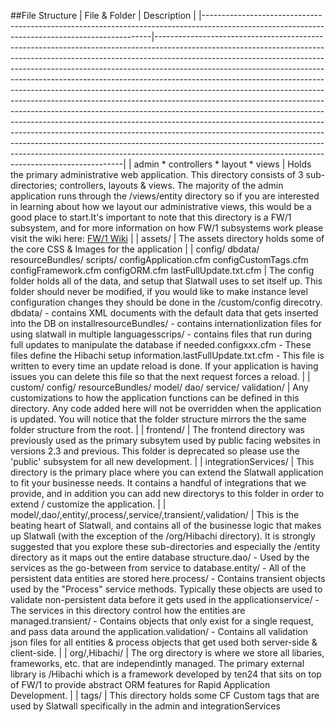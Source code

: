 ##File Structure
| File & Folder                                                                                                                                 | Description                                                                                                                                                                                                                                                                                                                                                                                                                                                                                                                                                                                                                                                                                                                                                                                                                                                                                                                                                    |
|-----------------------------------------------------------------------------------------------------------------------------------------------|----------------------------------------------------------------------------------------------------------------------------------------------------------------------------------------------------------------------------------------------------------------------------------------------------------------------------------------------------------------------------------------------------------------------------------------------------------------------------------------------------------------------------------------------------------------------------------------------------------------------------------------------------------------------------------------------------------------------------------------------------------------------------------------------------------------------------------------------------------------------------------------------------------------------------------------------------------------|
| admin     * controllers * layout * views                                                                                                      | Holds the primary administrative web application. This directory consists of 3 sub-directories; controllers, layouts & views.  The majority of the admin application runs through the /views/entity directory so if you are interested in learning about how  we layout our administrative views, this would be a good place to start.It's important to note that this directory is a FW/1  subsystem, and for more information on how FW/1 subsystems work please visit the wiki here: [FW/1 Wiki](https://github.com/framework-one/fw1/wiki)                                                                                                                                                                                                                                                                                                                                                                                                                                                              |
| assets/                                                                                                                                       | The assets directory holds some of the core CSS & Images for the application                                                                                                                                                                                                                                                                                                                                                                                                                                                                                                                                                                                                                                                                                                                                                                                                                                                                                   |
| config/ dbdata/ resourceBundles/ scripts/ configApplication.cfm configCustomTags.cfm configFramework.cfm configORM.cfm lastFullUpdate.txt.cfm | The config folder holds all of the data, and setup that Slatwall uses to set itself up. This folder should never be modified, if you would like to make instance level configuration changes they should be done in the /custom/config direcotry. dbdata/ - contains XML documents with the default data that gets inserted into the DB on installresourceBundles/ - contains internationlization files for using slatwall in multiple languagesscrips/ - contains files that run during full updates to manipulate the database if needed.configxxx.cfm - These files define the Hibachi setup information.lastFullUpdate.txt.cfm - This file is written to every time an update reload is done. If your application is having issues you can delete this file so that the next request forces a reload.                                                                                                                                                      |
| custom/ config/ resourceBundles/ model/ dao/ service/ validation/                                                                             | Any customizations to how the application functions can be defined in this directory. Any code added here will not be overridden when the application is updated. You will notice that the folder structure mirrors the the same folder structure from the root.                                                                                                                                                                                                                                                                                                                                                                                                                                                                                                                                                                                                                                                                                               |
| frontend/                                                                                                                                     | The frontend directory was previously used as the primary subsytem used by public facing websites in versions 2.3 and previous. This folder is deprecated so please use the 'public' subsystem for all new development.                                                                                                                                                                                                                                                                                                                                                                                                                                                                                                                                                                                                                                                                                                                                        |
| integrationServices/                                                                                                                          | This directory is the primary place where you can extend the Slatwall application to fit your businesse needs. It contains a handful of integrations that we provide, and in addition you can add new directorys to this folder in order to extend / customize the application.                                                                                                                                                                                                                                                                                                                                                                                                                                                                                                                                                                                                                                                                                |
| model/,dao/,entity/,process/,service/,transient/,validation/                                                                                  | This is the beating heart of Slatwall, and contains all of the businesse logic that makes up Slatwall (with the exception of the /org/Hibachi directory). It is strongly suggested that you explore these sub-directories and especially the /entity directory as it maps out the entire database structure.dao/ - Used by the services as the go-between from service to database.entity/ - All of the persistent data entities are stored here.process/ - Contains transient objects used by the "Process" service methods. Typically these objects are used to validate non-persistent data before it gets used in the applicationservice/ - The services in this directory control how the entities are managed.transient/ - Contains objects that only exist for a single request, and pass data around the application.validation/ - Contains all validation json files for all entities & process objects that get used both server-side & client-side. |
| org/,Hibachi/                                                                                                                                 | The org directory is where we store all libaries, frameworks, etc. that are independintly managed. The primary external library is /Hibachi which is a framework developed by ten24 that sits on top of FW/1 to provide abstract ORM features for Rapid Application Development.                                                                                                                                                                                                                                                                                                                                                                                                                                                                                                                                                                                                                                                                               |
| tags/                                                                                                                                         | This directory holds some CF Custom tags that are used by Slatwall specifically in the admin and integrationServices                                                                                                                                                                                              
